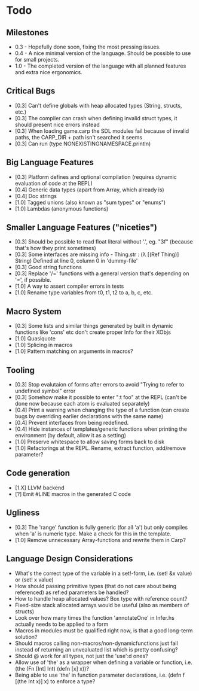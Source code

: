 # Todo

## Milestones
* 0.3 - Hopefully done soon, fixing the most pressing issues.
* 0.4 - A nice minimal version of the language. Should be possible to use for small projects.
* 1.0 - The completed version of the language with all planned features and extra nice ergonomics.

## Critical Bugs
* [0.3] Can't define globals with heap allocated types (String, structs, etc.)
* [0.3] The compiler can crash when defining invalid struct types, it should present nice errors instead
* [0.3] When loading game.carp the SDL modules fail because of invalid paths, the CARP_DIR + path isn't searched it seems
* [0.3] Can run (type NONEXISTINGNAMESPACE.println)

## Big Language Features
* [0.3] Platform defines and optional compilation (requires dynamic evaluation of code at the REPL)
* [0.4] Generic data types (apart from Array, which already is)
* [0.4] Doc strings
* [1.0] Tagged unions (also known as "sum types" or "enums")
* [1.0] Lambdas (anonymous functions)

## Smaller Language Features ("niceties")
* [0.3] Should be possible to read float literal without '.', eg. "3f" (because that's how they print sometimes)
* [0.3] Some interfaces are missing info - Thing.str : (λ [(Ref Thing)] String) Defined at line 0, column 0 in 'dummy-file'
* [0.3] Good string functions
* [0.3] Replace '/=' functions with a general version that's depending on '=', if possible.
* [1.0] A way to assert compiler errors in tests
* [1.0] Rename type variables from t0, t1, t2 to a, b, c, etc.

## Macro System
* [0.3] Some lists and similar things generated by built in dynamic functions like 'cons' etc don't create proper Info for their XObjs
* [1.0] Quasiquote
* [1.0] Splicing in macros
* [1.0] Pattern matching on arguments in macros?

## Tooling
* [0.3] Stop evalutaion of forms after errors to avoid "Trying to refer to undefined symbol" error
* [0.3] Somehow make it possible to enter ":t foo" at the REPL (can't be done now because each atom is evaluated separately)
* [0.4] Print a warning when changing the type of a function (can create bugs by overriding earlier declarations with the same name)
* [0.4] Prevent interfaces from being redefined.
* [0.4] Hide instances of templates/generic functions when printing the environment (by default, allow it as a setting)
* [1.0] Preserve whitespace to allow saving forms back to disk
* [1.0] Refactorings at the REPL. Rename, extract function, add/remove parameter?

## Code generation
* [1.X] LLVM backend
* [?] Emit #LINE macros in the generated C code

## Ugliness
* [0.3] The 'range' function is fully generic (for all 'a') but only compiles when 'a' is numeric type. Make a check for this in the template.
* [1.0] Remove unnecessary Array-functions and rewrite them in Carp?

## Language Design Considerations
* What's the correct type of the variable in a set!-form, i.e. (set! &x value) or (set! x value)
* How should passing primitive types (that do not care about being referenced) as ref:ed parameters be handled?
* How to handle heap allocated values? Box type with reference count?
* Fixed-size stack allocated arrays would be useful (also as members of structs)
* Look over how many times the function 'annotateOne' in Infer.hs actually needs to be applied to a form
* Macros in modules must be qualified right now, is that a good long-term solution?
* Should macros calling non-macros/non-dynamicfunctions just fail instead of returning an unvealuated list which is pretty confusing?
* Should @ work for all types, not just the 'use':d ones?
* Allow use of 'the' as a wrapper when defining a variable or function, i.e. (the (Fn [Int] Int) (defn [x] x))?
* Being able to use 'the' in function parameter declarations, i.e. (defn f [(the Int x)] x) to enforce a type?
